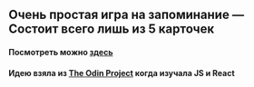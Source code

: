 ## Очень простая игра на запоминание — Состоит всего лишь из 5 карточек
#### Посмотреть можно [здесь](https://dydr31.github.io/memory-game-copy/)
#### Идею взяла из [The Odin Project](https://www.theodinproject.com/) когда изучала JS и React

